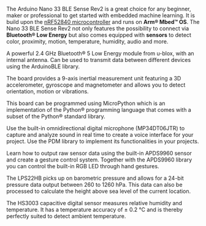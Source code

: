 <FeatureDescription>

The Arduino Nano 33 BLE Sense Rev2 is a great choice for any beginner, maker or professional to get started with embedded machine learning. It is build upon the [nRF52840 microcontroller](https://content.arduino.cc/assets/Nano_BLE_MCU-nRF52840_PS_v1.1.pdf) and runs on **Arm® Mbed™ OS**. The Nano 33 BLE Sense Rev2 not only features the possibility to connect via **Bluetooth® Low Energy** but also comes equipped with **sensors** to detect color, proximity, motion, temperature, humidity, audio and more.

</FeatureDescription>


<FeatureList>

<Feature title="Bluetooth®" image="bluetooth">

  A powerful 2.4 GHz Bluetooth® 5 Low Energy module from u-blox, with an internal antenna. Can be used to transmit data between different devices
  using the ArduinoBLE library.
<FeatureWrapper>
  <FeatureLink variant="primary" title="Documentation" url="/tutorials/nano-33-ble-sense/ble-device-to-device"/>
  <FeatureLink variant="secondary" title="Library" url="https://www.arduino.cc/reference/en/libraries/arduinoble/"/>
</FeatureWrapper>
</Feature>

<Feature title="IMU for Motion Detection" image="imu">

  The board provides a 9-axis inertial measurement unit featuring a 3D accelerometer, gyroscope and magnetometer and allows you to detect orientation, motion or vibrations.
<FeatureWrapper>
  <FeatureLink variant="primary" title="Documentation" url="/tutorials/nano-33-ble-sense-rev2/imu-accelerometer"/>
  <FeatureLink variant="secondary" title="Library" url="https://github.com/arduino-libraries/Arduino_BMI270_BMM150"/>
</FeatureWrapper>
</Feature>

<Feature title="Python® Support" image="python">

  This board can be programmed using MicroPython which is an implementation of the Python® programming language that comes with a subset of the Python® standard library.
<FeatureWrapper>
  <FeatureLink variant="primary" title="Documentation" url="/tutorials/nano-33-ble-sense/micropython-installation"/>
  <FeatureLink variant="secondary" title="Learn More" url="/micropython"/>
</FeatureWrapper>
</Feature>

<Feature title="Microphone" image="microphone">

  Use the built-in omnidirectional digital microphone (MP34DT06JTR) to capture and analyze sound in real time to create a voice interface for your project. Use the PDM library to implement its functionalities in your projects.
<FeatureWrapper>
  <FeatureLink variant="primary" title="Documentation" url="/tutorials/nano-33-ble-sense-rev2/microphone-sensor"/>
  <FeatureLink variant="secondary" title="Library" url="/learn/built-in-libraries/pdm"/>
</FeatureWrapper>
</Feature>

<Feature title="Proximity and Gesture Detection" image="proximity-sensor">

  Learn how to output raw sensor data using the built-in APDS9960 sensor and create a gesture control system. Together with the APDS9960 library you can control the built-in RGB LED through hand gestures.
<FeatureWrapper>
  <FeatureLink variant="primary" title="Documentation" url="/tutorials/nano-33-ble-sense-rev2/gesture-sensor"/>
  <FeatureLink variant="secondary" title="Library" url="https://www.arduino.cc/reference/en/libraries/arduino_apds9960/"/>
</FeatureWrapper>
</Feature>

<Feature title="Barometric Pressure Sensor" image="pressure-sensor">

  The LPS22HB picks up on barometric pressure and allows for a 24-bit pressure data output between 260 to 1260 hPa. This data can also be processed to calculate the height above sea level of the current location.
<FeatureWrapper>
  <FeatureLink variant="primary" title="Documentation" url="/tutorials/nano-33-ble-sense-rev2/barometric-sensor"/>
  <FeatureLink variant="secondary" title="Library" url="https://www.arduino.cc/reference/en/libraries/arduino_lps22hb/"/>
</FeatureWrapper>
</Feature>

<Feature title="Temperature and Humidity Sensor" image="temperature-sensor">


  The HS3003 capacitive digital sensor measures relative humidity and temperature. It has a temperature accuracy of ± 0.2 °C and is thereby perfectly suited to detect ambient temperature.
<FeatureWrapper>
  <FeatureLink variant="primary" title="Documentation" url="/tutorials/nano-33-ble-sense-rev2/humidity-and-temperature-sensor"/>
  <FeatureLink variant="secondary" title="Library" url="https://reference.arduino.cc/reference/en/libraries/arduino_hs300x/"/>
</FeatureWrapper>
</Feature>

</FeatureList>
